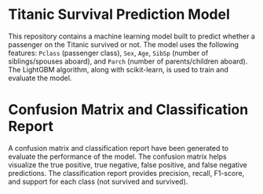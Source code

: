 # Titanic Survival Prediction Model

This repository contains a machine learning model built to predict whether a passenger on the Titanic survived or not. The model uses the following features: `Pclass` (passenger class), `Sex`, `Age`, `SibSp` (number of siblings/spouses aboard), and `Parch` (number of parents/children aboard). The LightGBM algorithm, along with scikit-learn, is used to train and evaluate the model.

# Confusion Matrix and Classification Report
A confusion matrix and classification report have been generated to evaluate the performance of the model. The confusion matrix helps visualize the true positive, true negative, false positive, and false negative predictions. The classification report provides precision, recall, F1-score, and support for each class (not survived and survived).
